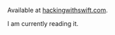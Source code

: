 Available at [hackingwithswift.com](https://www.hackingwithswift.com/books/design-patterns).

I am currently reading it.
